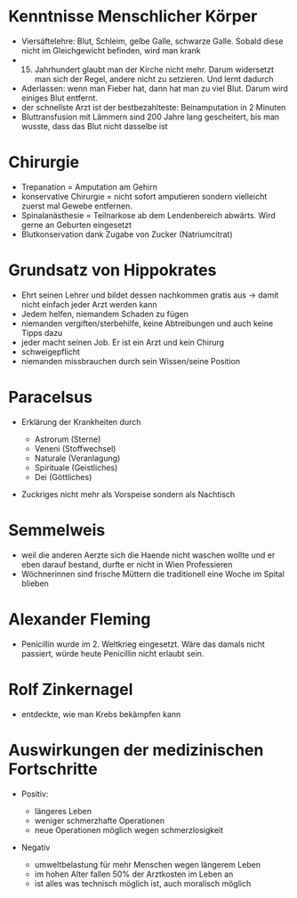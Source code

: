 # Kenntnisse Menschlicher Körper
- Viersäftelehre: Blut, Schleim, gelbe Galle, schwarze Galle. Sobald diese nicht im Gleichgewicht befinden, wird man krank
- 15. Jahrhundert glaubt man der Kirche nicht mehr. Darum widersetzt man sich der Regel, andere nicht zu setzieren. Und lernt dadurch
- Aderlassen: wenn man Fieber hat, dann hat man zu viel Blut. Darum wird einiges Blut entfernt.
- der schnellste Arzt ist der bestbezahlteste: Beinamputation in 2 Minuten
- Bluttransfusion mit Lämmern sind 200 Jahre lang gescheitert, bis man wusste, dass das Blut nicht dasselbe ist

# Chirurgie
- Trepanation = Amputation am Gehirn
- konservative Chirurgie = nicht sofort amputieren sondern vielleicht zuerst mal Gewebe entfernen.
- Spinalanästhesie = Teilnarkose ab dem Lendenbereich abwärts. Wird gerne an Geburten eingesetzt
- Blutkonservation dank Zugabe von Zucker (Natriumcitrat)

# Grundsatz von Hippokrates
- Ehrt seinen Lehrer und bildet dessen nachkommen gratis aus -> damit nicht einfach jeder Arzt werden kann
- Jedem helfen, niemandem Schaden zu fügen
- niemanden vergiften/sterbehilfe, keine Abtreibungen und auch keine Tipps dazu
- jeder macht seinen Job. Er ist ein Arzt und kein Chirurg
- schweigepflicht
- niemanden missbrauchen durch sein Wissen/seine Position

# Paracelsus 
- Erklärung der Krankheiten durch
	- Astrorum (Sterne)
	- Veneni (Stoffwechsel)
	- Naturale (Veranlagung)
	- Spirituale (Geistliches)
	- Dei (Göttliches)

- Zuckriges nicht mehr als Vorspeise sondern als Nachtisch

# Semmelweis
- weil die anderen Aerzte sich die Haende nicht waschen wollte und er eben darauf bestand, durfte er nicht in Wien Professieren
- Wöchnerinnen sind frische Müttern die traditionell eine Woche im Spital blieben

# Alexander Fleming
- Penicillin wurde im 2. Weltkrieg eingesetzt. Wäre das damals nicht passiert, würde heute Penicillin nicht erlaubt sein.

# Rolf Zinkernagel
- entdeckte, wie man Krebs bekämpfen kann

# Auswirkungen der medizinischen Fortschritte
- Positiv:
	- längeres Leben
	- weniger schmerzhafte Operationen
	- neue Operationen möglich wegen schmerzlosigkeit

- Negativ
	- umweltbelastung für mehr Menschen wegen längerem Leben
	- im hohen Alter fallen 50% der Arztkosten im Leben an
	- ist alles was technisch möglich ist, auch moralisch möglich
